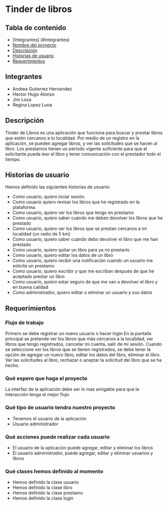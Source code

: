 # Tinder de libros

## Tabla de contenido
* [Integrantes] (#integrantes)
* [Nombre del proyecto](#nombre-del-proyecto)  
* [Descripción](#Descripción)
* [Historias de usuario](#historias-de-usuario)  
* [Requerimientos](#requerimientos)

## Integrantes
- Andrea Gutierrez Hernandez
- Hector Hugo Alonzo
- Jim Loza
- Regina Lopez Luna

## Descripción
Tinder de Libros es una aplicación que funciona para buscar y prestar libros que estén cercanos
a tu localidad. Por medio de un registro en la aplicación, se pueden agregar libros, y ver las
solicitudes que se hacen al libro. Los prestamos tienen un periodo vigente suficiente para que
el solicitante pueda leer el libro y tener comunicación con el prestador todo el tiempo.

## Historias de usuario
Hemos definido las siguientes historias de usuario:
* Como usuario, quiero inciar sesión.
* Como usuario quiero revisar los libros que he registrado en la plataforma.
* Como usuario, quiero ver los libros que tengo en prestamo
* Como usuario, quiero saber cuándo me deben devolver los libros que he prestado
* Como usuario, quiero ver los libros que se prestan cercanos a mi localidad (un radio de 5 km)
* Como usuario, quiero saber cuándo debo devolver el libro que me han prestado
* Como usuario, quiero quitar un libro para ya no prestarlo
* Como usuario, quiero editar los datos de un libro
* Como usuario, quiero recibir una notificación cuando un usuario me solicite un prestamo
* Como usuario, quiero escribir y que me escriban después de que he aceptado prestar un libro
* Como usuario, quiero estar seguro de que me van a devolver el libro y en buena calidad
* Como administrador, quiero editar o eliminar un usuario y sus datos

## Requerimientos

### Flujo de trabajo
Primero se debe registrar un nuevo usuario o hacer login
En la pantalla principal se pretende ver los libros que más cercanos a la localidad, ver
libros que tengo registrados, cancelar mi cuenta, salir de mi sesión.
Cuando se seleccione ver los libros que se tienen registrados, se debe tener la opción de
agregar un nuevo libro, editar los datos del libro, eliminar el libro.
Ver las solicitudes al libro, rechazar o aceptar la solicitud del libro que se ha hecho.

### Qué espero que haga el proyecto
La interfaz de la aplicación debe ser lo mas amigable para que la interacción tenga el mejor 
flujo

### Qué tipo de usuario tendra nuestro proyecto
- Tenemos el usuario de la aplicación
- Usuario administrador

### Qué acciones puede realizar cada usuario
- El usuario de la aplicación puede agregar, editar y eliminar los libros
- El usuario administrador, puede agregar, editar y eliminar usuarios y libros

### Qué clases hemos definido al momento
- Hemos definido la clase usuario
- Hemos definido la clase libro
- Hemos definido la clase prestamo
- Hemos definido la clase login


